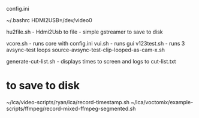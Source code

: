 config.ini 

~/.bashrc  HDMI2USB=/dev/video0

hu2file.sh - Hdmi2Usb to file - simple gstreamer to save to disk

vcore.sh - runs core with config.ini
vui.sh - runs gui 
v123test.sh - runs 3 avsync-test loops
source-avsync-test-clip-looped-as-cam-x.sh 

generate-cut-list.sh - displays times to screen and logs to cut-list.txt 

# to save to disk
~/lca/video-scripts/ryan/lca/record-timestamp.sh 
~/lca/voctomix/example-scripts/ffmpeg/record-mixed-ffmpeg-segmented.sh

